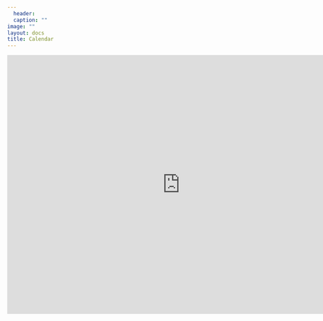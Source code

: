 ```yaml
---
  header:
  caption: ""
image: ""
layout: docs
title: Calendar
---
```


<iframe src="https://calendar.google.com/calendar/embed?src=classroom115371302817431362359%40group.calendar.google.com&ctz=America%2FIndiana%2FIndianapolis" style="border: 0" width="800" height="600" frameborder="0" scrolling="no"></iframe>
